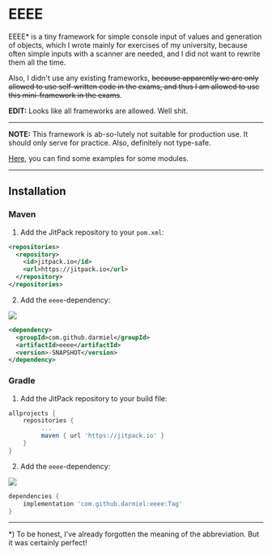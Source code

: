 # EEEE

EEEE* is a tiny framework for simple console input of values and generation of objects, which I
wrote mainly for exercises of my university, because often simple inputs with a scanner are
needed, and I did not want to rewrite them all the time.

Also, I didn't use any existing frameworks, ~~because apparently we are only allowed to use
self-written code in the exams, and thus I am allowed to use this mini-framework in the exams~~.

**EDIT:** Looks like all frameworks are allowed. Well shit.

---

**NOTE:** This framework is ab-so-lutely not suitable for production use. It should only serve for
practice. Also, definitely not type-safe.

[Here](https://github.com/darmiel/eeee/tree/main/src/main/java/example), you can find some examples for some modules.

---

## Installation

### Maven

1. Add the JitPack repository to your `pom.xml`:

```xml
<repositories>
  <repository>
    <id>jitpack.io</id>
    <url>https://jitpack.io</url>
  </repository>
</repositories>
```

2. Add the `eeee`-dependency:

[![](https://jitpack.io/v/darmiel/eeee.svg)](https://jitpack.io/#darmiel/eeee)

```xml
<dependency>
  <groupId>com.github.darmiel</groupId>
  <artifactId>eeee</artifactId>
  <version>-SNAPSHOT</version>
</dependency>
```

### Gradle

1. Add the JitPack repository to your build file:

```gradle
allprojects {
    repositories {
         ...
         maven { url 'https://jitpack.io' }
    }
}
```

2. Add the `eeee`-dependency:

[![](https://jitpack.io/v/darmiel/eeee.svg)](https://jitpack.io/#darmiel/eeee)

```gradle
dependencies {
    implementation 'com.github.darmiel:eeee:Tag'
}
```

---

*) To be honest, I've already forgotten the meaning of the abbreviation. But it was certainly
perfect!

